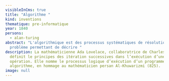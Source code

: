 ```yaml
---
visibleInCms: true
title: "Algorithme "
kind: inventions
thematique: pre-informatique
year: 1840
persons:
  - alan-turing
abstract: "L'algorithmique est des processus systématiques de résolution d'un
  problème permettant de décrire "
description: La mathématicienne Ada Lovelace, collaboratrice de Charles Babbage,
  définit le principes des itération successives dans l’exécution d’une
  opération. Elle nomme le processus logique d’exécution d’un programme, un
  algorithme, en hommage au mathématicien persan Al-Khuwarizmi (825).
image: null
---
```

